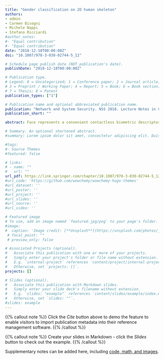```yaml
---
title: "Gender classification on 2D human skeleton"
authors:
- admin
- Carmen Bisogni
- Michele Nappi
- Stefano Ricciardi 
#author_notes:
#- "Equal contribution"
#- "Equal contribution"
date: "2018-12-18T00:00:00Z"
doi: "10.1007/978-3-030-02744-5_12"

# Schedule page publish date (NOT publication's date).
publishDate: "2018-12-18T00:00:00Z"

# Publication type.
# Legend: 0 = Uncategorized; 1 = Conference paper; 2 = Journal article;
# 3 = Preprint / Working Paper; 4 = Report; 5 = Book; 6 = Book section;
# 7 = Thesis; 8 = Patent
publication_types: ["1"]

# Publication name and optional abbreviated publication name.
publication: "Network and System Security. NSS 2018. Lecture Notes in Computer Science(), vol 11058. Springer, Cham."
publication_short: ""

abstract: Face represents a convenient contactless biometric descriptor, currently exploited in a wide range of security applications, though its performance may be considerably affected by subject's pose variations with respect to enrolment pose. This issue is particularly challenging whether the face image is acquired in uncontrolled conditions, or it is extracted from video sequence, the latter representing a more and more frequent case given the huge diffusion of audiovisual content on the internet. To this regard, in this paper, a pose estimation method aimed at rapidly evaluating face rotations is presented. The proposed approach exploits a novel adaptation of quad-tree data structure to achieve an approximate estimate of face's yaw/pitch angles, enabling to select the face image most compliant to the stored template. Preliminary results confirm the efficiency of the proposed method, that provides a more than halved computing time with respect to the state of the art with further improvement margins.

# Summary. An optional shortened abstract.
#summary: Lorem ipsum dolor sit amet, consectetur adipiscing elit. Duis posuere tellus ac convallis placerat. Proin tincidunt magna sed ex sollicitudin condimentum.

#tags:
#- Source Themes
#featured: false

# links:
# - name: ""
#   url: ""
url_pdf: https://link.springer.com/chapter/10.1007/978-3-030-02744-5_12
#url_code: 'https://github.com/wowchemy/wowchemy-hugo-themes'
#url_dataset: ''
#url_poster: ''
#url_project: ''
#url_slides: ''
#url_source: ''
#url_video: ''

# Featured image
# To use, add an image named `featured.jpg/png` to your page's folder. 
#image:
#  caption: 'Image credit: [**Unsplash**](https://unsplash.com/photos/jdD8gXaTZsc)'
 # focal_point: ""
 # preview_only: false

# Associated Projects (optional).
#   Associate this publication with one or more of your projects.
#   Simply enter your project's folder or file name without extension.
#   E.g. `internal-project` references `content/project/internal-project/index.md`.
#   Otherwise, set `projects: []`.
projects: []

# Slides (optional).
#   Associate this publication with Markdown slides.
#   Simply enter your slide deck's filename without extension.
#   E.g. `slides: "example"` references `content/slides/example/index.md`.
#   Otherwise, set `slides: ""`.
#slides: example
---
```


{{% callout note %}}
Click the *Cite* button above to demo the feature to enable visitors to import publication metadata into their reference management software.
{{% /callout %}}

{{% callout note %}}
Create your slides in Markdown - click the *Slides* button to check out the example.
{{% /callout %}}

Supplementary notes can be added here, including [code, math, and images](https://wowchemy.com/docs/writing-markdown-latex/).
